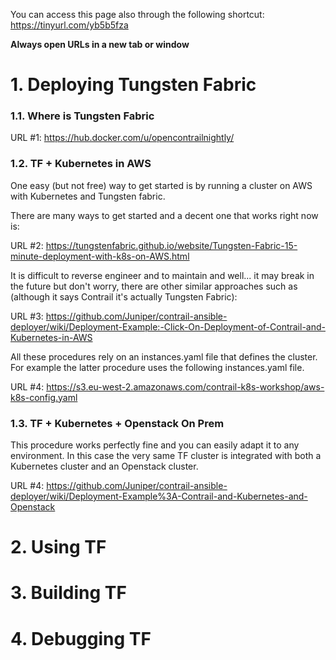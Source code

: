 You can access this page also through the following shortcut: https://tinyurl.com/yb5b5fza

**Always open URLs in a new tab or window**

# 1. Deploying Tungsten Fabric

### 1.1. Where is Tungsten Fabric

URL #1: https://hub.docker.com/u/opencontrailnightly/

### 1.2. TF + Kubernetes in AWS

One easy (but not free) way to get started is by running a cluster on AWS with Kubernetes and Tungsten fabric.

There are many ways to get started and a decent one that works right now is:

URL #2: https://tungstenfabric.github.io/website/Tungsten-Fabric-15-minute-deployment-with-k8s-on-AWS.html

It is difficult to reverse engineer and to maintain and well... it may break in the future but don't worry, there are other similar approaches such as (although it says Contrail it's actually Tungsten Fabric):

URL #3: https://github.com/Juniper/contrail-ansible-deployer/wiki/Deployment-Example:-Click-On-Deployment-of-Contrail-and-Kubernetes-in-AWS

All these procedures rely on an instances.yaml file that defines the cluster. For example the latter procedure uses the following instances.yaml file.

URL #4: https://s3.eu-west-2.amazonaws.com/contrail-k8s-workshop/aws-k8s-config.yaml

### 1.3. TF + Kubernetes + Openstack On Prem

This procedure works perfectly fine and you can easily adapt it to any environment. In this case the very same TF cluster is integrated with both a Kubernetes cluster and an Openstack cluster.

URL #4: https://github.com/Juniper/contrail-ansible-deployer/wiki/Deployment-Example%3A-Contrail-and-Kubernetes-and-Openstack



# 2. Using TF
# 3. Building TF
# 4. Debugging TF

